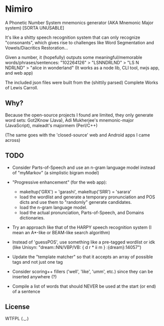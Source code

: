 # Nimiro
A Phonetic Number System mnemonics generator (AKA Mnemonic Major system) [SORTA UNUSABLE]

It's like a shitty speech recognition system that can only recognize "consonants", which gives rise to challenges like Word Segmentation and Vowels/Diacritics Restoration...

Given a number, it (hopefully) outputs some meaningful/memorable words/phrases/sentences:
"102264126" > "LSNNDRLND" > "LS N NDRLND" > "alice in wonderland"
(It works as a node lib, CLI tool, nwjs app, and web app)

The included json files were built from the (shittily parsed) Complete Works of Lewis Carroll.

## Why?
Because the open-source projects I found are limited, they only generate word sets: Got2Know (Java), Adi Mukherjee's mnemonic-major (JavaScript), maleadt's majormem (Perl/C++)

(The same goes with the 'closed-source' web and Android apps I came across)

## TODO

- Consider Parts-of-Speech and use an n-gram language model instead of "myMarkov" (a simplistic bigram model)

- "Progressive enhancement" (for the web app):
  * makeItup('GRX') = 'garashi', makeItup('SRR') = 'sarara'
  * load the wordlist and generate a temporary pronunciation and POS dicts and use them to "randomly" generate candidates.
  * load the n-gram language model.
  * load the actual pronunciation, Parts-of-Speech, and Domains dictionaries.

- Try an approach like that of the HARPY speech recognition system (I mean an A*-like or BEAM-like search algorithm)

- Instead of 'guessPOS', use something like a pre-tagged wordlist or idk
(like Unisyn: "dream::NN/VBP/VB: { d r * ii m } :{dream}:14057")

- Update the "template matcher" so that it accepts an array of possible tags and not just one tag

- Consider scoring++ fillers ('well', 'like', 'umm', etc.) since they can be inserted anywhere (?)
- Compile a list of words that should NEVER be used at the start (or end) of a sentence

## License
WTFPL (._.)
